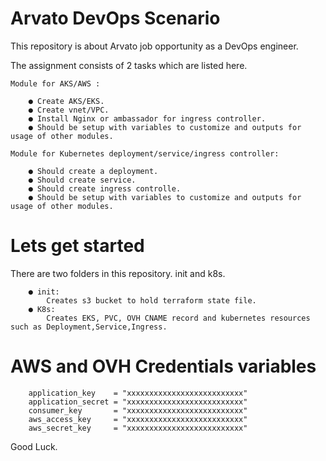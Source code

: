 # Arvato DevOps Scenario 

This repository is about Arvato job opportunity as a DevOps engineer. 

The assignment consists of 2 tasks which are listed here. 

    Module for AKS/AWS :

        ● Create AKS/EKS.
        ● Create vnet/VPC.
        ● Install Nginx or ambassador for ingress controller.
        ● Should be setup with variables to customize and outputs for usage of other modules.

    Module for Kubernetes deployment/service/ingress controller:

        ● Should create a deployment.
        ● Should create service.
        ● Should create ingress controlle.
        ● Should be setup with variables to customize and outputs for usage of other modules.


# Lets get started 

There are two folders in this repository. init and k8s. 

        ● init: 
            Creates s3 bucket to hold terraform state file.
        ● K8s:
            Creates EKS, PVC, OVH CNAME record and kubernetes resources such as Deployment,Service,Ingress. 

# AWS and OVH Credentials variables 
        application_key    = "xxxxxxxxxxxxxxxxxxxxxxxxxx"
        application_secret = "xxxxxxxxxxxxxxxxxxxxxxxxxx"
        consumer_key       = "xxxxxxxxxxxxxxxxxxxxxxxxxx"
        aws_access_key     = "xxxxxxxxxxxxxxxxxxxxxxxxxx"
        aws_secret_key     = "xxxxxxxxxxxxxxxxxxxxxxxxxx"

Good Luck. 




